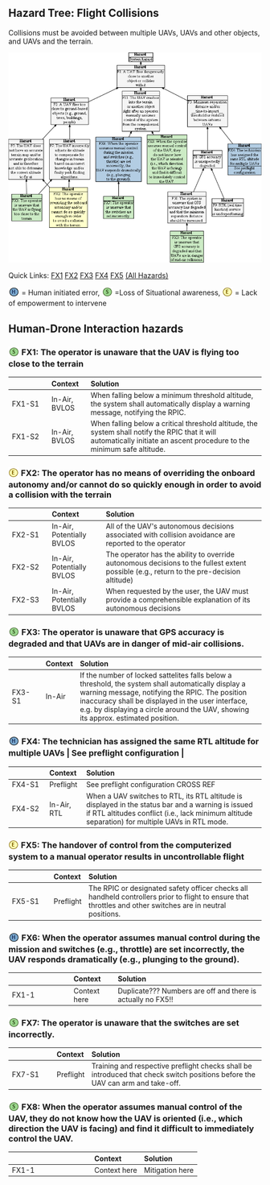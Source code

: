 ## Hazard Tree: Flight Collisions

Collisions must be avoided between multiple UAVs, UAVs and other objects, and UAVs and the terrain.

[![](figures/collisions.png)](#)

Quick Links: [FX1](#FX1) [FX2](#FX2) [FX3](#FX3) [FX4](#FX4) [FX5](#FX5)   [(All Hazards)](../README.md)<br>

<sub>![](icons/h-icon.PNG)</sub> = Human initiated error, <sub>![](icons/s-icon.PNG)</sub> =Loss of Situational awareness, <sub>![](icons/e-icon.PNG)</sub> = Lack of empowerment to intervene

## Human-Drone Interaction hazards 

###  <sub>![](icons/s-icon.PNG)</sub> FX1: The operator is unaware that the UAV is flying too close to the terrain

| <img width=150/> | Context | Solution |
|:--|:--|:--|
|FX1-S1| In-Air, BVLOS | When falling below a minimum threshold altitude, the system shall automatically display a warning message, notifying the RPIC. |
|FX1-S2| In-Air, BVLOS | When falling below a critical threshold altitude, the system shall notify the RPIC that it will automatically initiate an ascent procedure to the minimum safe altitude. |

###  <sub>![](icons/e-icon.PNG)</sub> FX2: The operator has no means of overriding the onboard autonomy and/or cannot do so quickly enough in order to avoid a collision with the terrain

| <img width=150/> | Context | Solution |
|:--|:--|:--|
|FX2-S1|In-Air, Potentially BVLOS| All of the UAV's autonomous decisions associated with collision avoidance are reported to the operator|
|FX2-S2|In-Air, Potentially BVLOS| The operator has the ability to override autonomous decisions to the fullest extent possible (e.g., return to the pre-decision altitude)|
|FX2-S3|In-Air, Potentially BVLOS| When requested by the user, the UAV must provide a comprehensible explanation of its autonomous decisions|

###  <sub>![](icons/s-icon.PNG)</sub> FX3: The operator is unaware that GPS accuracy is degraded and that UAVs are in danger of mid-air collisions.

| <img width=150/> | Context | Solution |
|:--|:--|:--|
|FX3-S1| In-Air | If the number of locked sattelites falls below a threshold, the system shall automatically display a warning message, notifying the RPIC. The position inaccuracy shall be displayed in the user interface, e.g. by displaying a circle around the UAV, showing its approx. estimated position.  |

###  <sub>![](icons/h-icon.PNG)</sub> FX4: The technician has assigned the same RTL altitude for multiple UAVs | See preflight configuration |

| <img width=150/> | Context | Solution |
|:--|:--|:--|
|FX4-S1|Preflight| See preflight configuration CROSS REF|
|FX4-S2|In-Air, RTL | When a UAV switches to RTL, its RTL altitude is displayed in the status bar and a warning is issued if RTL altitudes conflict (i.e., lack minimum altitude separation) for multiple UAVs in RTL mode.|

###  <sub>![](icons/e-icon.PNG)</sub> FX5: The handover of control from the computerized system to a manual operator results in uncontrollable flight

| <img width=150/> | Context | Solution |
|:--|:--|:--|
|FX5-S1|Preflight| The RPIC or designated safety officer checks all handheld controllers prior to flight to ensure that throttles and other switches are in neutral positions.|

###  <sub>![](icons/h-icon.PNG)</sub> FX6: When the operator assumes manual control during the mission and switches (e.g., throttle) are set incorrectly, the UAV responds dramatically (e.g., plunging to the ground). 

| <img width=150/> | Context | Solution |
|:--|:--|:--|
|FX1-1|Context here| Duplicate???  Numbers are off and there is actually no FX5!!|

###  <sub>![](icons/s-icon.PNG)</sub> FX7: The operator is unaware that the switches are set incorrectly.

| <img width=150/> | Context | Solution |
|:--|:--|:--|
|FX7-S1|Preflight| Training and respective preflight checks shall be introduced that check switch positions before the UAV can arm and take-off. |

###  <sub>![](icons/s-icon.PNG)</sub> FX8: When the operator assumes manual control of the UAV, they do not know how the UAV is oriented (i.e., which direction the UAV is facing) and find it difficult to immediately control the UAV.

| <img width=150/> | Context | Solution |
|:--|:--|:--|
|FX1-1|Context here| Mitigation here|
